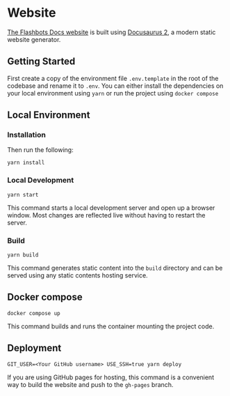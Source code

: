 # Website

[The Flashbots Docs website](https://docs.flashbots.net/) is built using [Docusaurus 2](https://v2.docusaurus.io/), a modern static website generator.

## Getting Started

First create a copy of the environment file `.env.template` in the root of the codebase and rename it to `.env`.
You can either install the dependencies on your local environment using `yarn` or run the project using `docker compose`

## Local Environment

### Installation

Then run the following:

```console
yarn install
```

### Local Development

```console
yarn start
```

This command starts a local development server and open up a browser window. Most changes are reflected live without having to restart the server.

### Build

```console
yarn build
```

This command generates static content into the `build` directory and can be served using any static contents hosting service.

## Docker compose

```console
docker compose up
```

This command builds and runs the container mounting the project code.

## Deployment

```console
GIT_USER=<Your GitHub username> USE_SSH=true yarn deploy
```

If you are using GitHub pages for hosting, this command is a convenient way to build the website and push to the `gh-pages` branch.
